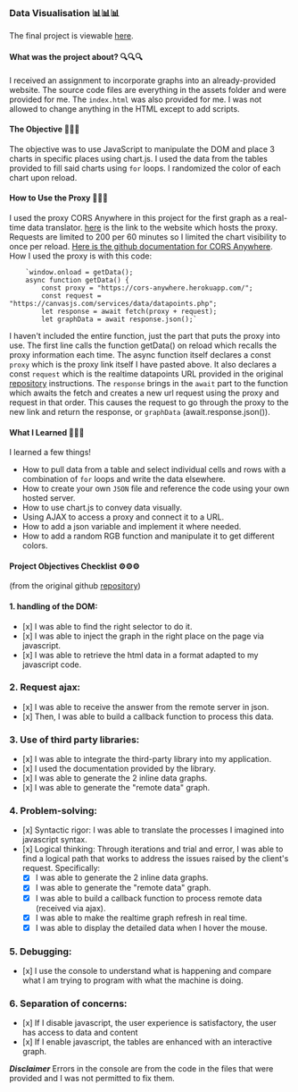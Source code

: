 ### Data Visualisation 📊📊📊

The final project is viewable [here](https://lisonallie.github.io/js-datavisualisation-challenge/).

#### What was the project about? 🔍🔍🔍
I received an assignment to incorporate graphs into an already-provided website. The source code files are everything in the assets folder and were provided for me. The `index.html` was also provided for me. I was not allowed to change anything in the HTML except to add scripts.

#### The Objective 👷👷👷
The objective was to use JavaScript to manipulate the DOM and place 3 charts in specific places using chart.js. I used the data from the tables provided to fill said charts using `for` loops. I randomized the color of each chart upon reload.

#### How to Use the Proxy 🔑🔑🔑
I used the proxy CORS Anywhere in this project for the first graph as a real-time data translator. [here](https://cors-anywhere.herokuapp.com/) is the link to the website which hosts the proxy. Requests are limited to 200 per 60 minutes so I limited the chart visibility to once per reload. [Here is the github  documentation for CORS Anywhere](https://github.com/Rob--W/cors-anywhere). How I used the proxy is with this code: 

        `window.onload = getData();
        async function getData() {
            const proxy = "https://cors-anywhere.herokuapp.com/";
            const request = "https://canvasjs.com/services/data/datapoints.php";
            let response = await fetch(proxy + request);
            let graphData = await response.json();`
    
I haven't included the entire function, just the part that puts the proxy into use. The first line calls the function getData() on reload which recalls the proxy information each time. The async function itself declares a const `proxy` which is the proxy link itself I have pasted above. It also declares a const `request` which is the realtime datapoints URL provided in the original [repository](https://github.com/becodeorg/ANT-Giertz-1-11/tree/master/2.The-Hills/Data-Viz) instructions. The `response` brings in the `await` part to the function which awaits the fetch and creates a new url request using the proxy and request in that order. This causes the request to go through the proxy to the new link and return the response, or `graphData` (await.response.json()).

#### What I Learned 📝📝📝
I learned a few things!
- How to pull data from a table and select individual cells and rows with a combination of `for` loops and write the data elsewhere.
- How to create your own `JSON` file and reference the code using your own hosted server.
- How to use chart.js to convey data visually.
- Using AJAX to access a proxy and connect it to a URL.
- How to add a json variable and implement it where needed.
- How to add a random RGB function and manipulate it to get different colors.

#### Project Objectives Checklist ⚙️⚙️⚙️
(from the original github [repository](https://github.com/becodeorg/ANT-Giertz-1-11/tree/master/2.The-Hills/Data-Viz))

#### 1. handling of the DOM:

-    [x] I was able to find the right selector to do it.
-    [x] I was able to inject the graph in the right place on the page via javascript.
-    [x] I was able to retrieve the html data in a format adapted to my javascript code.

### 2. Request ajax:

-    [x] I was able to receive the answer from the remote server in json.
-    [x] Then, I was able to build a callback function to process this data.

### 3. Use of **third party libraries**:

-    [x] I was able to integrate the third-party library into my application.
-    [x] I used the documentation provided by the library.
-    [x] I was able to generate the 2 inline data graphs.
-    [x] I was able to generate the "remote data" graph.

### 4. Problem-solving:

-    [x] Syntactic rigor: I was able to translate the processes I imagined into javascript syntax.
-    [x] Logical thinking: Through iterations and trial and error, I was able to find a logical path that works to address the issues raised by the client's request. Specifically:
     -  [x] I was able to generate the 2 inline data graphs. 
     -  [x] I was able to generate the "remote data" graph.
     -  [x] I was able to build a callback function to process remote data (received via ajax). 
     -  [x] I was able to make the realtime graph refresh in real time. 
     -  [x] I was able to display the detailed data when I hover the mouse.

### 5. Debugging:

-    [x] I use the console to understand what is happening and compare what I am trying to program with what the machine is doing.

### 6. Separation of concerns:

-    [x] If I disable javascript, the user experience is satisfactory, the user has access to data and content
-    [x] If I enable javascript, the tables are enhanced with an interactive graph.

***Disclaimer***
Errors in the console are from the code in the files that were provided and I was not permitted to fix them.

